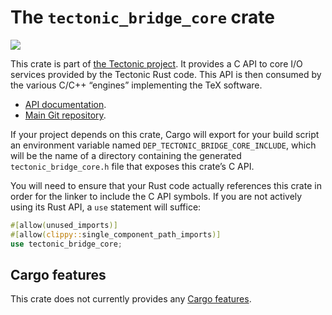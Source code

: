 # The `tectonic_bridge_core` crate

[![](http://meritbadge.herokuapp.com/tectonic_bridge_core)](https://crates.io/crates/tectonic_bridge_core)

This crate is part of [the Tectonic
project](https://tectonic-typesetting.github.io/en-US/). It provides a C API to
core I/O services provided by the Tectonic Rust code. This API is then consumed
by the various C/C++ “engines” implementing the TeX software.

- [API documentation](https://docs.rs/tectonic_bridge_core/).
- [Main Git repository](https://github.com/tectonic-typesetting/tectonic/).

If your project depends on this crate, Cargo will export for your build script
an environment variable named `DEP_TECTONIC_BRIDGE_CORE_INCLUDE`, which will be
the name of a directory containing the generated `tectonic_bridge_core.h` file
that exposes this crate’s C API.

You will need to ensure that your Rust code actually references this crate in
order for the linker to include the C API symbols. If you are not actively using
its Rust API, a `use` statement will suffice:

```rust
#[allow(unused_imports)]
#[allow(clippy::single_component_path_imports)]
use tectonic_bridge_core;
```


## Cargo features

This crate does not currently provides any [Cargo features][features].

[features]: https://doc.rust-lang.org/cargo/reference/features.html
